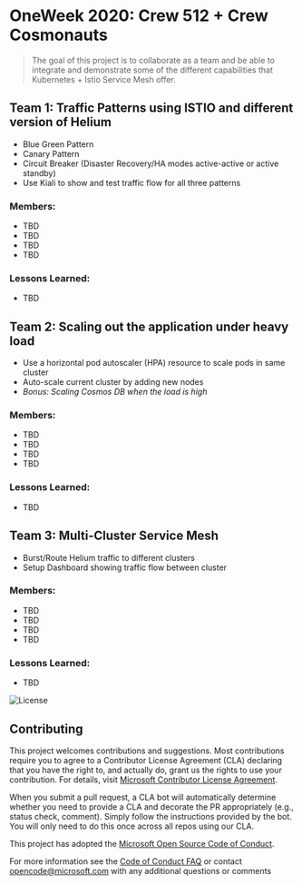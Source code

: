 # OneWeek 2020: Crew 512 + Crew Cosmonauts

> The goal of this project is to collaborate as a team and be able to integrate and demonstrate some of the different capabilities that Kubernetes + Istio Service Mesh offer.

## Team 1: Traffic Patterns using ISTIO and different version of Helium

- Blue Green Pattern
- Canary Pattern
- Circuit Breaker (Disaster Recovery/HA modes active-active or active standby)
- Use Kiali to show and test traffic flow for all three patterns

### Members:
  - TBD
  - TBD
  - TBD
  - TBD

### Lessons Learned:

  - TBD

## Team 2: Scaling out the application under heavy load

- Use a horizontal pod autoscaler (HPA) resource to scale pods in same cluster
- Auto-scale current cluster by adding new nodes
- *Bonus: Scaling Cosmos DB when the load is high*

### Members:
  - TBD
  - TBD
  - TBD
  - TBD

### Lessons Learned:
  - TBD

## Team 3: Multi-Cluster Service Mesh

  - Burst/Route Helium traffic to different clusters
  - Setup Dashboard showing traffic flow between cluster


### Members:
  - TBD
  - TBD
  - TBD
  - TBD

### Lessons Learned:

  - TBD

![License](https://img.shields.io/badge/license-MIT-green.svg)

## Contributing

This project welcomes contributions and suggestions. Most contributions require you to agree to a
Contributor License Agreement (CLA) declaring that you have the right to, and actually do, grant us
the rights to use your contribution. For details, visit [Microsoft Contributor License Agreement](https://cla.opensource.microsoft.com).

When you submit a pull request, a CLA bot will automatically determine whether you need to provide
a CLA and decorate the PR appropriately (e.g., status check, comment). Simply follow the instructions
provided by the bot. You will only need to do this once across all repos using our CLA.

This project has adopted the [Microsoft Open Source Code of Conduct](https://opensource.microsoft.com/codeofconduct/).

For more information see the [Code of Conduct FAQ](https://opensource.microsoft.com/codeofconduct/faq/) or
contact [opencode@microsoft.com](mailto:opencode@microsoft.com) with any additional questions or comments
